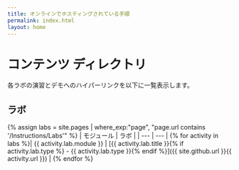 ```yaml
---
title: オンラインでホスティングされている手順
permalink: index.html
layout: home
---
```


# <a name="content-directory"></a>コンテンツ ディレクトリ

各ラボの演習とデモへのハイパーリンクを以下に一覧表示します。

## <a name="labs"></a>ラボ

{% assign labs = site.pages | where_exp:"page", "page.url contains '/Instructions/Labs'" %}
| モジュール | ラボ |
| --- | --- | 
{% for activity in labs %}| {{ activity.lab.module }} | [{{ activity.lab.title }}{% if activity.lab.type %} - {{ activity.lab.type }}{% endif %}]({{ site.github.url }}{{ activity.url }}) |
{% endfor %}


